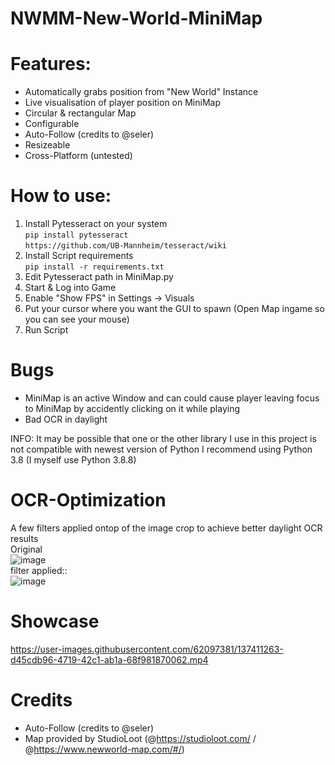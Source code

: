 # NWMM-New-World-MiniMap

# Features:
* Automatically grabs position from "New World" Instance
* Live visualisation of player position on MiniMap
* Circular & rectangular Map
* Configurable
* Auto-Follow (credits to @seler)
* Resizeable
* Cross-Platform (untested)

# How to use:
1. Install Pytesseract on your system<br>
`pip install pytesseract`<br>
`https://github.com/UB-Mannheim/tesseract/wiki`
3. Install Script requirements<br>
`pip install -r requirements.txt`
4. Edit Pytesseract path in MiniMap.py
5. Start & Log into Game
6. Enable "Show FPS" in Settings -> Visuals
7. Put your cursor where you want the GUI to spawn (Open Map ingame so you can see your mouse)
8. Run Script

# Bugs
* MiniMap is an active Window and can could cause player leaving focus to MiniMap by accidently clicking on it while playing
* Bad OCR in daylight

INFO: It may be possible that one or the other library I use in this project is not compatible with newest version of Python
I recommend using Python 3.8 (I myself use Python 3.8.8)

# OCR-Optimization
A few filters applied ontop of the image crop to achieve better daylight OCR results<br>
Original<br>
![image](https://user-images.githubusercontent.com/62097381/137309863-f96e4095-3d73-4ed6-9d79-19bbfc5d43fc.png)<br>
filter applied::<br>
![image](https://user-images.githubusercontent.com/62097381/137309633-51ea348c-e078-4d71-92b3-bd05ca5928fe.png)
# Showcase

https://user-images.githubusercontent.com/62097381/137411263-d45cdb96-4719-42c1-ab1a-68f981870062.mp4




# Credits
* Auto-Follow (credits to @seler)
* Map provided by StudioLoot (@https://studioloot.com/ / @https://www.newworld-map.com/#/)
